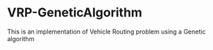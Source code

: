 # VRP-GeneticAlgorithm
This is an implementation of Vehicle Routing problem using a Genetic algorithm
